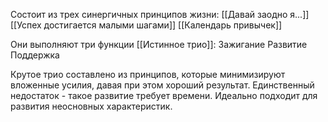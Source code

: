  Состоит из трех синергичных принципов жизни:
[[Давай заодно я...]]
[[Успех достигается малыми шагами]]
[[Календарь привычек]]

Они выполняют три функции [[Истинное трио]]:
Зажигание 
Развитие
Поддержка

Крутое трио составлено из принципов, которые минимизируют вложенные усилия, давая при этом хороший результат. Единственный недостаток - такое развитие требует времени. Идеально подходит для развития неосновных характеристик.
